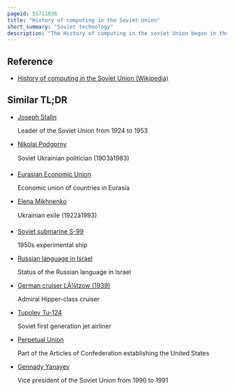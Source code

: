 ```yaml
---
pageid: 55711036
title: "History of computing in the Soviet Union"
short_summary: "Soviet technology"
description: "The History of computing in the soviet Union began in the late 1940S when the Country began developing its small electronic Calculator Machine at the Kiev Institute of Electrotechnology in Feofaniya. Initial ideological Opposition to Cybernetics in the soviet Union was overcome by a Khrushchev-Era Policy encouraging Computer Production."
---
```


## Reference

- [History of computing in the Soviet Union (Wikipedia)](https://en.wikipedia.org/?curid=55711036)

## Similar TL;DR

- [Joseph Stalin](/tldr/en/joseph-stalin)

  Leader of the Soviet Union from 1924 to 1953

- [Nikolai Podgorny](/tldr/en/nikolai-podgorny)

  Soviet Ukrainian politician (1903â1983)

- [Eurasian Economic Union](/tldr/en/eurasian-economic-union)

  Economic union of countries in Eurasia

- [Elena Mikhnenko](/tldr/en/elena-mikhnenko)

  Ukrainian exile (1922â1993)

- [Soviet submarine S-99](/tldr/en/soviet-submarine-s-99)

  1950s experimental ship

- [Russian language in Israel](/tldr/en/russian-language-in-israel)

  Status of the Russian language in Israel

- [German cruiser LÃ¼tzow (1939)](/tldr/en/german-cruiser-lutzow-1939)

  Admiral Hipper-class cruiser

- [Tupolev Tu-124](/tldr/en/tupolev-tu-124)

  Soviet first generation jet airliner

- [Perpetual Union](/tldr/en/perpetual-union)

  Part of the Articles of Confederation establishing the United States

- [Gennady Yanayev](/tldr/en/gennady-yanayev)

  Vice president of the Soviet Union from 1990 to 1991
